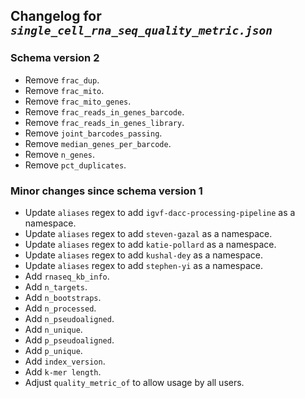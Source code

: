 ## Changelog for *`single_cell_rna_seq_quality_metric.json`*

### Schema version 2

* Remove `frac_dup`.
* Remove `frac_mito`.
* Remove `frac_mito_genes`.
* Remove `frac_reads_in_genes_barcode`.
* Remove `frac_reads_in_genes_library`.
* Remove `joint_barcodes_passing`.
* Remove `median_genes_per_barcode`.
* Remove `n_genes`.
* Remove `pct_duplicates`.

### Minor changes since schema version 1

* Update `aliases` regex to add `igvf-dacc-processing-pipeline` as a namespace.
* Update `aliases` regex to add `steven-gazal` as a namespace.
* Update `aliases` regex to add `katie-pollard` as a namespace.
* Update `aliases` regex to add `kushal-dey` as a namespace.
* Update `aliases` regex to add `stephen-yi` as a namespace.
* Add `rnaseq_kb_info`.
* Add `n_targets`.
* Add `n_bootstraps`.
* Add `n_processed`.
* Add `n_pseudoaligned`.
* Add `n_unique`.
* Add `p_pseudoaligned`.
* Add `p_unique`.
* Add `index_version`.
* Add `k-mer length`.
* Adjust `quality_metric_of` to allow usage by all users.

